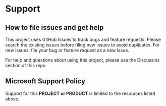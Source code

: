 # Support

## How to file issues and get help  

This project uses GitHub Issues to track bugs and feature requests. Please search the existing 
issues before filing new issues to avoid duplicates.  For new issues, file your bug or 
feature request as a new Issue.

For help and questions about using this project, please use the Discussios section of this repo.

## Microsoft Support Policy  

Support for this **PROJECT or PRODUCT** is limited to the resources listed above.
